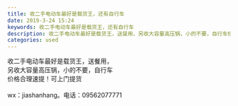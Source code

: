 ```yaml
---
title: 收二手电动车最好是载货王，还有自行车
date: 2019-3-24 15:24
keywords: 收二手电动车最好是载货王，还有自行车
description: 收二手电动车最好是载货王，送餐用，另收大容量高压锅，小的不要，自行车价格合理速提！可上门提货wx：jiashanhang。电话：09562077771
categories: used
---
```

<td class="t_f" id="postmessage_3297510">

收二手电动车最好是载货王，送餐用，<br/>
另收大容量高压锅，小的不要，自行车<br/>
价格合理速提！可上门提货<br/>
<br/>
wx：jiashanhang。电话：09562077771<br/>
</td>
